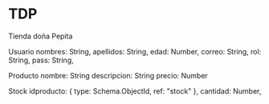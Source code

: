 # TDP
Tienda doña Pepita

Usuario
    nombres: String,
    apellidos: String,
    edad: Number,
    correo: String,
    rol: String,
    pass: String,

Producto
    nombre: String
    descripcion: String
    precio: Number

Stock
    idproducto: { type: Schema.ObjectId, ref: "stock" },
    cantidad: Number,
